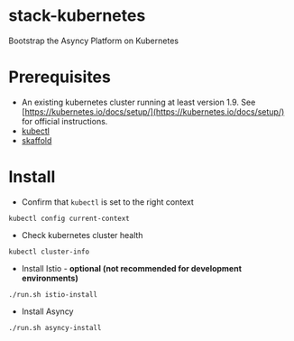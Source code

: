 # stack-kubernetes
Bootstrap the Asyncy Platform on Kubernetes

# Prerequisites

* An existing kubernetes cluster running at least version 1.9. See [https://kubernetes.io/docs/setup/](https://kubernetes.io/docs/setup/) for official instructions.
* [kubectl](https://kubernetes.io/docs/tasks/tools/install-kubectl/)
* [skaffold](https://github.com/GoogleCloudPlatform/skaffold)

# Install

* Confirm that `kubectl` is set to the right context
```shell
kubectl config current-context
```

* Check kubernetes cluster health
```shell
kubectl cluster-info
```

* Install Istio - **optional (not recommended for development environments)**
```shell
./run.sh istio-install
```

* Install Asyncy
```shell
./run.sh asyncy-install
```
